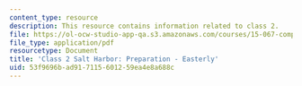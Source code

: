 ```yaml
---
content_type: resource
description: This resource contains information related to class 2.
file: https://ol-ocw-studio-app-qa.s3.amazonaws.com/courses/15-067-competitive-decision-making-and-negotiation-spring-2011/53f9696bad917115601259ea4e8a688c_MIT15_067S11_Cl2_Sa_H_PR-E.pdf
file_type: application/pdf
resourcetype: Document
title: 'Class 2 Salt Harbor: Preparation - Easterly'
uid: 53f9696b-ad91-7115-6012-59ea4e8a688c
---
```

